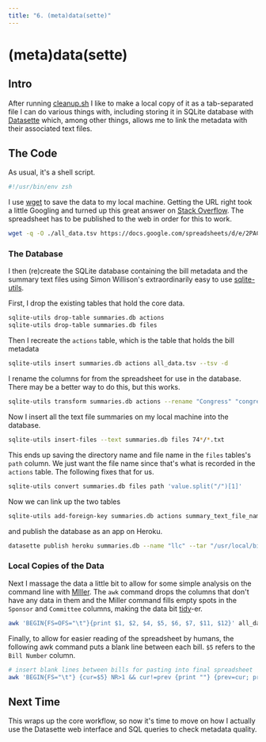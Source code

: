 ```yaml
---
title: "6. (meta)data(sette)"
---
```


# (meta)data(sette)

## Intro

After running [cleanup.sh](https://blackerby.github.io/2022/11/25/cleanup.html) I like to make a local copy of it as a tab-separated file I can do various things with, including storing it in SQLite database with [Datasette](https://datasette.io/) which, among other things, allows me to link the metadata with their associated text files.

## The Code

As usual, it's a shell script.

```zsh
#!/usr/bin/env zsh
```

I use [wget](https://www.gnu.org/software/wget/) to save the data to my local machine. Getting the URL right took a little Googling and turned up this great answer on [Stack Overflow](https://stackoverflow.com/a/28494469). The spreadsheet has to be published to the web in order for this to work.

```zsh
wget -q -O ./all_data.tsv https://docs.google.com/spreadsheets/d/e/2PACX-1vQkoFBuqjcBX-a_xT3IfTmLmUJ0LZme8Mj16sIdqqEC9Z_vPmyHJKiTCRrZHPaSsxI-4lKaLkWD_XSk/pub\?gid\=0\&single\=true\&output\=tsv
```

### The Database

I then (re)create the SQLite database containing the bill metadata and the summary text files using Simon Willison's extraordinarily easy to use [sqlite-utils](https://sqlite-utils.datasette.io/en/stable/).

First, I drop the existing tables that hold the core data.

```zsh
sqlite-utils drop-table summaries.db actions
sqlite-utils drop-table summaries.db files
```

Then I recreate the `actions` table, which is the table that holds the bill metadata

```zsh
sqlite-utils insert summaries.db actions all_data.tsv --tsv -d
```

I rename the columns for from the spreadsheet for use in the database. There may be a better way to do this, but this works.

```zsh
sqlite-utils transform summaries.db actions --rename "Congress" "congress" --rename "Session" "session" --rename "PL Num (if applicable)/PVTL Num" "pl_num" --rename "Bill Type" "bill_type" --rename "Bill Number " "bill_number" --rename "Sponsor" "sponsor" --rename "Committee" "committee" --drop "Action Code" --drop "Summary Version Code" --drop "Report Number" --rename "Action" "action" --rename "Action Date" "action_date" --rename "Associated Summary Text File Name" "summary_text_file_name" --rename "Questions/Comments" "questions_comments"
```

Now I insert all the text file summaries on my local machine into the database.

```zsh
sqlite-utils insert-files --text summaries.db files 74*/*.txt
```

This ends up saving the directory name and file name in the `files` tables's `path` column. We just want the file name since that's what is recorded in the `actions` table. The following fixes that for us.

```zsh
sqlite-utils convert summaries.db files path 'value.split("/")[1]'
```

Now we can link up the two tables

```zsh
sqlite-utils add-foreign-key summaries.db actions summary_text_file_name files path --ignore
```

and publish the database as an app on Heroku.

```zsh
datasette publish heroku summaries.db --name "llc" --tar "/usr/local/bin/gtar" --install=datasette-saved-queries
```

### Local Copies of the Data

Next I massage the data a little bit to allow for some simple analysis on the command line with [MIller](https://miller.readthedocs.io). The `awk` command drops the columns that don't have any data in them and the Miller command fills empty spots in the `Sponsor` and `Committee` columns, making the data bit [tidy](https://vita.had.co.nz/papers/tidy-data.pdf)-er.

```zsh
awk 'BEGIN{FS=OFS="\t"}{print $1, $2, $4, $5, $6, $7, $11, $12}' all_data.tsv | mlr --tsv fill-down -f Sponsor,Committee then cat > filled_metadata.tsv
```

Finally, to allow for easier reading of the spreadsheet by humans, the following awk command puts a blank line between each bill. `$5` refers to the `Bill Number` column.

```zsh
# insert blank lines between bills for pasting into final spreadsheet
awk 'BEGIN{FS="\t"} {cur=$5} NR>1 && cur!=prev {print ""} {prev=cur; print}' all_data.tsv > spaced_metadata.tsv
```

## Next Time

This wraps up the core workflow, so now it's time to move on how I actually use the Datasette web interface and SQL queries to check metadata quality.
